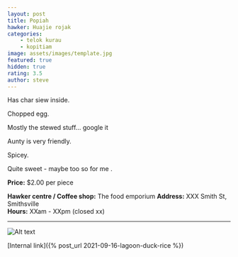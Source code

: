 ```yaml
---
layout: post
title: Popiah
hawker: Huajie rojak
categories: 
    - telok kurau
    - kopitiam
image: assets/images/template.jpg
featured: true
hidden: true
rating: 3.5
author: steve
---
```


Has char siew inside. 

Chopped egg.

Mostly the stewed stuff... google it

Aunty is very friendly.

Spicey. 

Quite sweet - maybe too so for me .



**Price:** $2.00 per piece 

**Hawker centre / Coffee shop:** The food emporium
**Address:** XXX Smith St, Smithsville  
**Hours:** XXam - XXpm (closed xx)  

***  

![Alt text](/assets/images/image.jpg "description text")

[Internal link]({% post_url 2021-09-16-lagoon-duck-rice %})